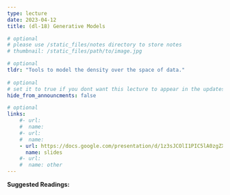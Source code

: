 ```yaml
---
type: lecture
date: 2023-04-12
title: (dl-18) Generative Models

# optional
# please use /static_files/notes directory to store notes
# thumbnail: /static_files/path/to/image.jpg 

# optional
tldr: "Tools to model the density over the space of data."
  
# optional
# set it to true if you dont want this lecture to appear in the updates section
hide_from_announcments: false

# optional
links: 
    #- url: 
    #  name: 
    #- url: 
    #  name: 
    - url: https://docs.google.com/presentation/d/1z3sJCOlI1PIC5lA0zgZX64sHNxjDo6EF6KtEfli-Cc0/edit?usp=sharing
      name: slides
    #- url: 
    #  name: other
---
```

**Suggested Readings:**
